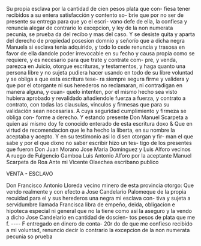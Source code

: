 Su propia esclava por la cantidad de cien pesos plata que con-
fiesa tener recibidos a su entera satisfacción y contento so-
brie que por no ser de presente su entrega para que yo el escri-
vano defe de ella, la confiesa y renuncia alegar de contrario lo
excepcion, y ley de la non numerata pecunia, se prueba da del
recibo y mas del caso. Y se desiste quita y aparta del derecho de
propiedad posesion domnio y señorío que a dicha negra Manuela
si esclava tenia adquirido, y todo lo cede renuncia y trasosa en
favor de ella dandole poder irrevocable en su fecho y causa propia
como se requiere, y es necesario para que trate y contrate com-
pre, y venda, parezca en Juicio, otorgue escrituras, y testamentos,
y haga quanto una persona libre y no sujeta pudiera hacer usando
en todo de su libre voluntad y se obliga a que esta escritura tese-
ra siempre segura firme y validera y que por el otorgante ni sus
herederos no reclamaran, ni contradigan en manera alguna, y cuan-
quelo intenten, por el mismo hecho sea visto hubiera aprobado y
revalidado añadiendole fuerza a fuerza, y contrato a contrato, con
todas las clausulas, vinculos y firmesas que para su validación sean
necesarias. A cuya seguridad cumplimiento y firmeza se obliga con-
forme a derecho. Y estando presente Don Manuel Scarpeta a quien
asi mismo doy fe conocido enterado de esta escritura doxo & Que en
virtud de recomendacion que le ha hecho la liberta, en su nombre
la aceptaba y acepto. Y en su testimonio asi lo disen otorgan y fir-
man el que sabe y por el que dixno no saber escribir hizo un tes-
tigo de los presentes que fueron Don Juan Morano Jose Maria
Dominguez y Luis Alforo vecinos
A ruego de Fulgencio Gamboa Luis Antonio Alforo
por la aceptante Manuel Scarpeta de Roa
Ante mi Vicente Olaechea
escribano publico

VENTA - ESCLAVO

Don Francisco Antonio Lloreda vecino minero de esta provincia otorgo:
Que vendo realmente y con efecto a Jose Candelario Palomeque de
la propia recuidad para el y sus herederos una negra mi esclava con-
tiva y sujeta a servidumbre llamada Francisca libra de empeño, deida,
obligacion e hipoteca especial ni general que no la tiene como así la
aseguro y la vendo a dicho Jose Candelario en cantidad de doscien-
tos pesos de plata que me f. ---- F entregado en dinero de conta-
20r do de que me confieso recibido a mi voluntad, renuncio decir lo
contrario la excepcion de la non numerata pecunia so prueba